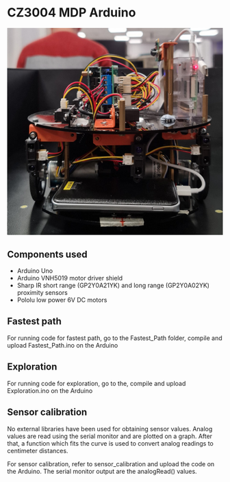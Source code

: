 # CZ3004 MDP Arduino

![robot-front](https://github.com/raghavm1/CZ3004-MDP/blob/main/Arduino/robot-front.jpg)

## Components used

- Arduino Uno
- Arduino VNH5019 motor driver shield
- Sharp IR short range (GP2Y0A21YK) and long range (GP2Y0A02YK) proximity sensors
- Pololu low power 6V DC motors

## Fastest path

For running code for fastest path, go to the Fastest_Path folder, compile and upload Fastest_Path.ino on the Arduino

## Exploration

For running code for exploration, go to the, compile and upload Exploration.ino on the Arduino

## Sensor calibration

No external libraries have been used for obtaining sensor values. Analog values are read using the serial monitor and are plotted on a graph. After that, a function which fits the curve is used to convert analog readings to centimeter distances.

For sensor calibration, refer to sensor_calibration and upload the code on the Arduino. The serial monitor output are the analogRead() values.
